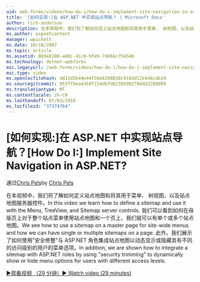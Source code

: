 ```yaml
---
uid: web-forms/videos/how-do-i/how-do-i-implement-site-navigation-in-aspnet
title: '[如何实现:]在 ASP.NET 中实现站点导航？ | Microsoft Docs'
author: rick-anderson
description: 在本视频中，我们将了解如何定义站点地图和将其用于菜单、 树视图，以及站点地图服务器控件。 我们将了解如何在母版页上使用 sitemap...
ms.author: aspnetcontent
manager: wpickett
ms.date: 10/18/2007
ms.topic: article
ms.assetid: 889e8100-a80c-41c0-bfeb-7d466c754548
ms.technology: dotnet-webforms
msc.legacyurl: /web-forms/videos/how-do-i/how-do-i-implement-site-navigation-in-aspnet
msc.type: video
ms.openlocfilehash: dd11d5b44e44f56e6268838c918dd12e448cdb19
ms.sourcegitcommit: 953ff9ea4369f154d6fd0239599279ddd3280009
ms.translationtype: MT
ms.contentlocale: zh-CN
ms.lasthandoff: 07/03/2018
ms.locfileid: "37374764"
---
```

<a name="how-do-i-implement-site-navigation-in-aspnet"></a><span data-ttu-id="d5eba-105">[如何实现:]在 ASP.NET 中实现站点导航？</span><span class="sxs-lookup"><span data-stu-id="d5eba-105">[How Do I:] Implement Site Navigation in ASP.NET?</span></span>
====================
<span data-ttu-id="d5eba-106">通过[Chris Pels](https://twitter.com/chrispels)</span><span class="sxs-lookup"><span data-stu-id="d5eba-106">by [Chris Pels](https://twitter.com/chrispels)</span></span>

<span data-ttu-id="d5eba-107">在本视频中，我们将了解如何定义站点地图和将其用于菜单、 树视图，以及站点地图服务器控件。</span><span class="sxs-lookup"><span data-stu-id="d5eba-107">In this video we learn how to define a sitemap and use it with the Menu, TreeView, and Sitemap server controls.</span></span> <span data-ttu-id="d5eba-108">我们可以看到如何在母版页上对于整个站点菜单使用站点地图和一个页上，我们就可以有单个或多个站点地图。</span><span class="sxs-lookup"><span data-stu-id="d5eba-108">We see how to use a sitemap on a master page for site-wide menus and how we can have single or multiple sitemaps on a page.</span></span> <span data-ttu-id="d5eba-109">此外，我们展示了如何使用"安全修整"与 ASP.NET 角色集成站点地图以动态显示或隐藏具有不同的访问级别的用户的菜单选项。</span><span class="sxs-lookup"><span data-stu-id="d5eba-109">In addition, we are shown how to integrate a sitemap with ASP.NET roles by using "security trimming" to dynamically show or hide menu options for users with different access levels.</span></span>

[<span data-ttu-id="d5eba-110">&#9654;观看视频 （29 分钟）</span><span class="sxs-lookup"><span data-stu-id="d5eba-110">&#9654; Watch video (29 minutes)</span></span>](https://channel9.msdn.com/Blogs/ASP-NET-Site-Videos/how-do-i-implement-site-navigation-in-aspnet)
